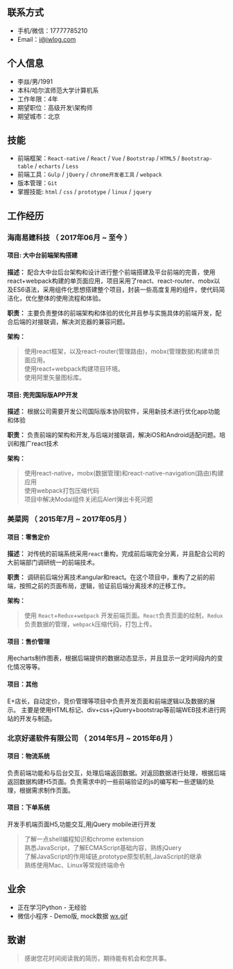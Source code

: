 ## 联系方式

- 手机/微信：17777785210
- Email：i@iwlog.com

## 个人信息

 - 李燚/男/1991
 - 本科/哈尔滨师范大学计算机系
 - 工作年限：4年
 - 期望职位：高级开发\架构师
 - 期望城市：北京

## 技能

- 前端框架：`React-native` / `React` / `Vue` / `Bootstrap` / `HTML5` / `Bootstrap-table` / `echarts` / `Less`
- 前端工具：`Gulp` / `jQuery` / `chrome开发者工具` / `webpack`
- 版本管理：`Git`
- 掌握技能: `html` / `css` / `prototype` / `linux` / `jquery`

## 工作经历

### 海南易建科技 （ 2017年06月 ~ 至今 ）

#### 项目: 大中台前端架构搭建

**描述：** 配合大中台后台架构和设计进行整个前端搭建及平台前端的完善，使用react+webpack构建的单页面应用，项目采用了react、react-router、mobx以及ES6语法，采用组件化思想搭建整个项目，封装一些高度复用的组件，使代码简洁化，优化整体的使用流程和体验。

**职责：** 主要负责整体的前端架构和体验的优化并且参与实施具体的前端开发，配合后端的对接联调，解决浏览器的兼容问题。

**架构：**

> 使用react框架，以及react-router(管理路由)，mobx(管理数据)构建单页面应用。  
使用react+webpack构建项目环境。  
使用阿里矢量图标库。

#### 项目: 兜兜国际版APP开发

**描述：** 根据公司需要开发公司国际版本协同软件，采用新技术进行优化app功能和体验

**职责：** 负责前端的架构和开发,与后端对接联调，解决iOS和Android适配问题。培训和推广react技术

**架构：**

> 使用react-native，mobx(数据管理)和react-native-navigation(路由)构建应用  
使用webpack打包压缩代码  
项目中解决Modal组件关闭后Alert弹出卡死问题


### 美菜网 （ 2015年7月 ~ 2017年05月 ）

#### 项目：零售定价

**描述：** 对传统的前端系统采用`react`重构，完成前后端完全分离，并且配合公司的大前端部门调研统一的前端技术。

**职责：** 调研前后端分离技术angular和react。在这个项目中，重构了之前的前端，按照之前的页面布局，逻辑，验证前后端分离技术的迁移工作。

**架构：** 

> 使用 `React`+`Redux`+`webpack` 开发前端页面。`React`负责页面的绘制，`Redux`负责数据的管理，`webpack`压缩代码，打包上传。

#### 项目：售价管理

用echarts制作图表，根据后端提供的数据动态显示，并且显示一定时间段内的变化情况等等。

#### 项目：其他
E+店长，自动定价，竞价管理等项目中负责开发页面和前端逻辑以及数据的展示。
主要是使用HTML标记、div+css+jQuery+bootstrap等前端WEB技术进行网站的开发与制造。

### 北京好递软件有限公司 （ 2014年5月 ~ 2015年6月 ）

#### 项目：物流系统

负责前端功能和与后台交互，处理后端返回数据。对返回数据进行处理，根据后端返回数据构建H5页面。负责需求中的一些前端验证的js的编写和一些逻辑的处理，根据需求制作页面。

#### 项目：下单系统

开发手机端页面H5,功能交互,用jQuery mobile进行开发

> 了解一点shell编程知识和chrome extension  
熟悉JavaScript，了解ECMAScript基础内容，熟练jQuery  
了解JavaScript的作用域链,prototype原型机制,JavaScript的继承  
熟练使用Mac、Linux等常规终端命令

## 业余

- 正在学习Python - 无经验
- 微信小程序 - Demo版, mock数据 [wx.gif](https://github.com/iwlog/cv/blob/master/wx.gif)

## 致谢

> 感谢您花时间阅读我的简历，期待能有机会和您共事。